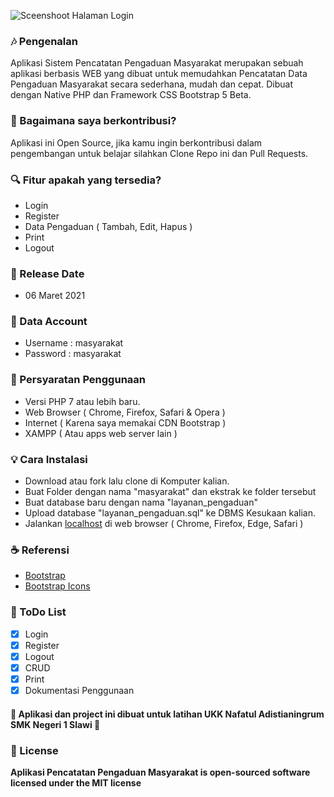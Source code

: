 

![Sceenshoot Halaman Login](https://github.com/andikatuluspangestu/UKK2021/blob/main/Screenshoot/Login.png)

### 🎶 Pengenalan
Aplikasi Sistem Pencatatan Pengaduan Masyarakat merupakan sebuah aplikasi berbasis WEB yang dibuat untuk memudahkan Pencatatan Data Pengaduan Masyarakat secara sederhana, mudah dan cepat. 
Dibuat dengan Native PHP dan Framework CSS Bootstrap 5 Beta.
	
### 🤝 Bagaimana saya berkontribusi?
Aplikasi ini Open Source, jika kamu ingin berkontribusi dalam pengembangan untuk belajar silahkan Clone Repo ini dan Pull Requests.
	
### 🔍 Fitur apakah yang tersedia?
* Login
* Register
* Data Pengaduan ( Tambah, Edit, Hapus )
* Print
* Logout

### 📆 Release Date
* 06 Maret 2021

### 👥 Data Account
* Username : masyarakat
* Password : masyarakat

### 📝 Persyaratan Penggunaan
* Versi PHP 7 atau lebih baru.
* Web Browser ( Chrome, Firefox, Safari & Opera )
* Internet ( Karena saya memakai CDN Bootstrap )
* XAMPP ( Atau apps web server lain )

### 💡 Cara Instalasi 
* Download atau fork lalu clone di Komputer kalian.
* Buat Folder dengan nama "masyarakat" dan ekstrak ke folder tersebut
* Buat database baru dengan nama "layanan_pengaduan"
* Upload database "layanan_pengaduan.sql" ke DBMS Kesukaan kalian.
* Jalankan [localhost](http://localhost/masyarakat) di web browser ( Chrome, Firefox, Edge, Safari )

### ☕ Referensi
* [Bootstrap](https://getbootstrap.com)
* [Bootstrap Icons](https://icons.getbootstrap.com)

### 📜 ToDo List
- [x] Login
- [x] Register
- [x] Logout
- [x] CRUD
- [x] Print
- [x] Dokumentasi Penggunaan

#### 💖 Aplikasi dan project ini dibuat untuk latihan UKK Nafatul Adistianingrum SMK Negeri 1 Slawi 💖

### 📜 License 
**Aplikasi Pencatatan Pengaduan Masyarakat is open-sourced software licensed under the MIT license**
